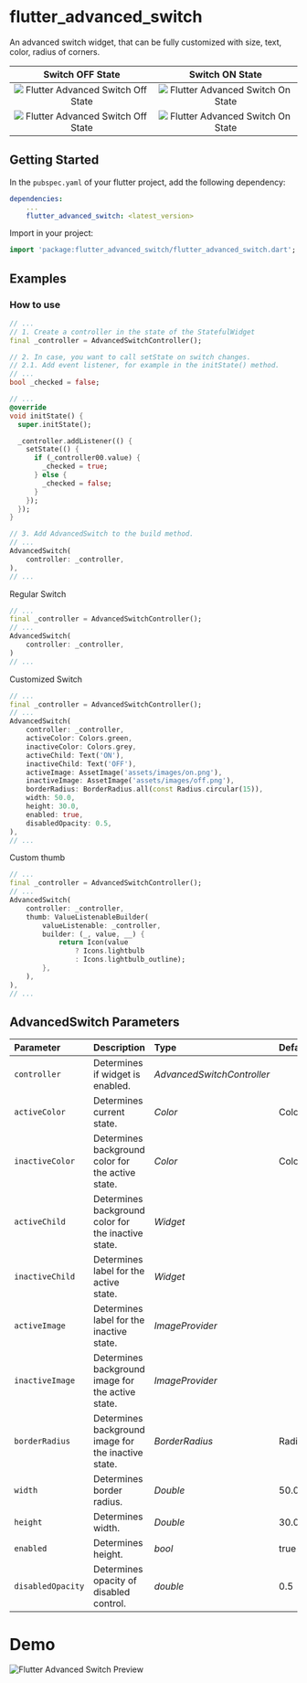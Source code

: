 # flutter_advanced_switch
An advanced switch widget, that can be fully customized with size, text, color, radius of corners.

| Switch OFF State | Switch ON State |
|:-:|:-:|
| ![Flutter Advanced Switch Off State](./PREVIEW_LIGHT_OFF.png) | ![Flutter Advanced Switch On State](./PREVIEW_LIGHT_ON.png) |
| ![Flutter Advanced Switch Off State](./PREVIEW_DARK_OFF.png) | ![Flutter Advanced Switch On State](./PREVIEW_DARK_ON.png) |

## Getting Started
In the `pubspec.yaml` of your flutter project, add the following dependency:

```yaml
dependencies:
    ...
    flutter_advanced_switch: <latest_version>
```

Import in your project:

```dart
import 'package:flutter_advanced_switch/flutter_advanced_switch.dart';
```

## Examples

### How to use

```dart
// ...
// 1. Create a controller in the state of the StatefulWidget
final _controller = AdvancedSwitchController();

// 2. In case, you want to call setState on switch changes.
// 2.1. Add event listener, for example in the initState() method.
// ...
bool _checked = false;

// ...
@override
void initState() {
  super.initState();

  _controller.addListener(() {
    setState(() {
      if (_controller00.value) {
        _checked = true;
      } else {
        _checked = false;
      }
    });
  });
}

// 3. Add AdvancedSwitch to the build method.
// ...
AdvancedSwitch(
    controller: _controller,
),
// ...
```

Regular Switch

```dart
// ...
final _controller = AdvancedSwitchController();
// ...
AdvancedSwitch(
    controller: _controller,
)
// ...
```

Customized Switch

```dart
// ...
final _controller = AdvancedSwitchController();
// ...
AdvancedSwitch(
    controller: _controller,
    activeColor: Colors.green,
    inactiveColor: Colors.grey,
    activeChild: Text('ON'),
    inactiveChild: Text('OFF'), 
    activeImage: AssetImage('assets/images/on.png'),
    inactiveImage: AssetImage('assets/images/off.png'),
    borderRadius: BorderRadius.all(const Radius.circular(15)),
    width: 50.0,
    height: 30.0,
    enabled: true,
    disabledOpacity: 0.5,
),
// ...
```

Custom thumb

```dart
// ...
final _controller = AdvancedSwitchController();
// ...
AdvancedSwitch(
    controller: _controller,
    thumb: ValueListenableBuilder(
        valueListenable: _controller,
        builder: (_, value, __) {
            return Icon(value
                ? Icons.lightbulb
                : Icons.lightbulb_outline);
        },
    ),
),
// ...
```

## AdvancedSwitch Parameters
|Parameter|Description|Type|Default|
|:--------|:----------|:---|:------|
|`controller`|Determines if widget is enabled.|*AdvancedSwitchController*||
|`activeColor`|Determines current state.|*Color*|Colors.green|
|`inactiveColor`|Determines background color for the active state.|*Color*|Colors.grey|
|`activeChild`|Determines background color for the inactive state.|*Widget*||
|`inactiveChild`|Determines label for the active state.|*Widget*||
|`activeImage`|Determines label for the inactive state.|*ImageProvider*||
|`inactiveImage`|Determines background image for the active state.|*ImageProvider*||
|`borderRadius`|Determines background image for the inactive state.|*BorderRadius*|Radius.circular(15)|
|`width`|Determines border radius.|*Double*|50.0|
|`height`|Determines width.|*Double*|30.0|
|`enabled`|Determines height.|*bool*|true|
|`disabledOpacity`|Determines opacity of disabled control.|*double*|0.5|

# Demo
![Flutter Advanced Switch Preview](./SWITCH_PREVIEW.gif)

